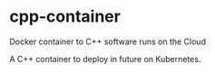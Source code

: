# cpp-container
Docker container to C++ software runs on the Cloud

A C++ container to deploy in future on Kubernetes.
